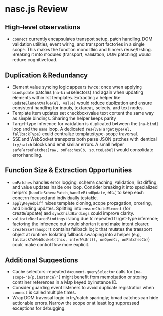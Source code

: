 # nasc.js Review

## High-level observations
- `connect` currently encapsulates transport setup, patch handling, DOM validation utilities, event wiring, and transport factories in a single scope. This makes the function monolithic and hinders reuse/testing. Breaking it into modules (transport, validation, DOM patching) would reduce cognitive load.

## Duplication & Redundancy
- Element value syncing logic appears twice: once when applying `bindUpdate` patches (`na-bind` selectors) and again when updating elements within list templates. Extracting a helper like `updateElementValue(el, value)` would reduce duplication and ensure consistent handling for inputs, textareas, selects, and text nodes.
- Template item updates set checkbox/value text content the same way as simple bindings. Sharing the helper keeps parity.
- Target-type inference for validation is duplicated between the `[na-bind]` loop and the `name` loop. A dedicated `resolveTargetType(el, fallbackType)` could centralize template/type-scope traversal.
- SSE and WebSocket transports both parse JSON patches with identical `try/catch` blocks and emit similar errors. A small helper `safeParsePatches(raw, onPatchesCb, sourceLabel)` would consolidate error handling.

## Function Size & Extraction Opportunities
- `onPatches` handles error logging, schema caching, validation, list diffing, and value updates inside one loop. Consider breaking it into specialized helpers (`handleSchemaPatch`, `handleBindUpdate`, etc.) to keep each concern focused and individually testable.
- `applyKeyedDiff` mixes template cloning, scope propagation, ordering, and binding updates. Splitting into `ensureChildElement` (for create/update) and `syncChildBindings` could improve clarity.
- `validateDeclaredBindings` is long due to repeated target-type inference; factoring the inference out would shorten it and make intent clearer.
- `createSseTransport` contains fallback logic that mutates the transport object at runtime. Isolating fallback swapping into a helper (e.g., `fallbackToWebSocket(this, inferWsUrl(), onOpenCb, onPatchesCb)`) could make control flow more explicit.

## Additional Suggestions
- Cache selectors: repeated `document.querySelector` calls for `[na-scope="${p.instance}"]` might benefit from memoization or storing container references in a Map keyed by instance ID.
- Consider guarding event listeners to avoid duplicate registration when `connect` is called multiple times.
- Wrap DOM traversal logic in try/catch sparingly; broad catches can hide actionable errors. Narrow the scope or at least log suppressed exceptions for debugging.
